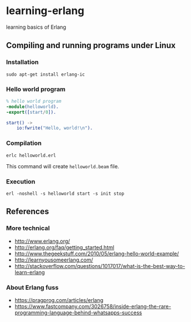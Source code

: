 learning-erlang
===============
learning basics of Erlang

Compiling and running programs under Linux
------------------------------------------

### Installation

```
sudo apt-get install erlang-ic
```

### Hello world program

```erl
% hello world program
-module(helloworld).
-export([start/0]).

start() ->
    io:fwrite("Hello, world!\n").
```

### Compilation

```
erlc helloworld.erl
```

This command will create `helloworld.beam` file.

### Execution

```
erl -noshell -s helloworld start -s init stop
```

References
----------

### More technical
- http://www.erlang.org/
- http://erlang.org/faq/getting_started.html
- http://www.thegeekstuff.com/2010/05/erlang-hello-world-example/
- http://learnyousomeerlang.com/
- http://stackoverflow.com/questions/1017017/what-is-the-best-way-to-learn-erlang

### About Erlang fuss
- https://pragprog.com/articles/erlang
- https://www.fastcompany.com/3026758/inside-erlang-the-rare-programming-language-behind-whatsapps-success
